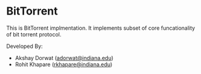 BitTorrent
==========

This is BitTorrent implmentation. It implements subset of core funcationality of bit torrent protocol.

Developed By:
- Akshay Dorwat (adorwat@indiana.edu)
- Rohit Khapare (rkhapare@indiana.edu)


